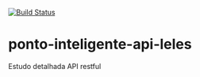 [![Build Status](https://travis-ci.org/rlleles/ponto-inteligente-api-leles.svg?branch=master)](https://travis-ci.org/rlleles/ponto-inteligente-api-leles)
# ponto-inteligente-api-leles
Estudo detalhada API restful
